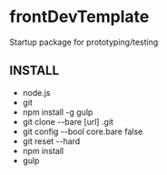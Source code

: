 # frontDevTemplate
Startup package for prototyping/testing

INSTALL
-----------------------------
- node.js
- git
- npm install -g gulp
- git clone --bare [url] .git
- git config --bool core.bare false
- git reset --hard
- npm install
- gulp
